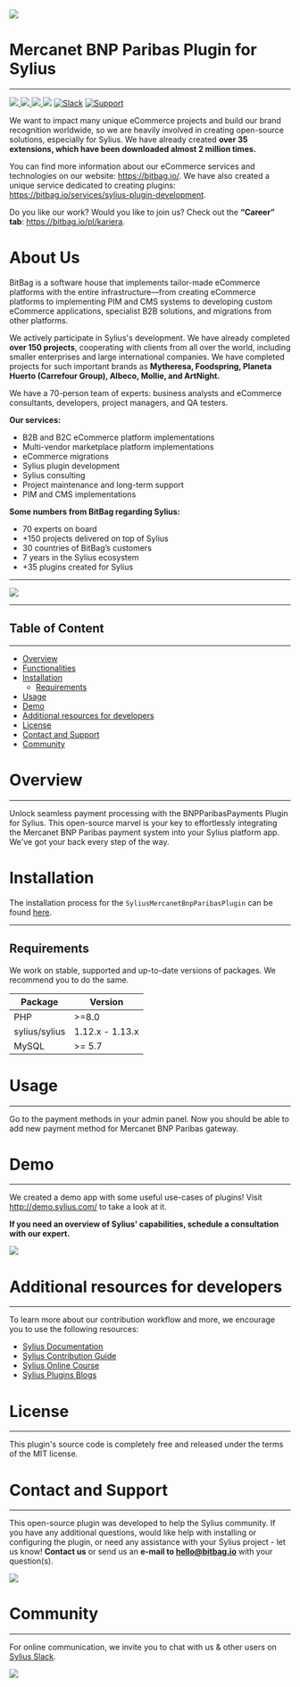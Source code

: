 # [![](https://bitbag.io/wp-content/uploads/2020/10/mercanet_bnp_paribas-1024x535.png)](https://bitbag.io/contact-us/?utm_source=github&utm_medium=referral&utm_campaign=plugins_mercanet)

# Mercanet BNP Paribas Plugin for Sylius
----

[![](https://img.shields.io/packagist/l/bitbag/mercanet-bnp-paribas-plugin.svg) ](https://packagist.org/packages/bitbag/mercanet-bnp-paribas-plugin "License") [ ![](https://img.shields.io/packagist/v/bitbag/mercanet-bnp-paribas-plugin.svg) ](https://packagist.org/packages/bitbag/mercanet-bnp-paribas-plugin "Version") [ ![](https://img.shields.io/travis/BitBagCommerce/SyliusMercanetBnpParibasPlugin/master.svg) ](http://travis-ci.org/BitBagCommerce/SyliusMercanetBnpParibasPlugin "Build status") [![](https://poser.pugx.org/bitbag/mercanet-bnp-paribas-plugin/downloads)](https://packagist.org/packages/bitbag/mercanet-bnp-paribas-plugin "Total Downloads") [![Slack](https://img.shields.io/badge/community%20chat-slack-FF1493.svg)](http://sylius-devs.slack.com) [![Support](https://img.shields.io/badge/support-contact%20author-blue])](https://bitbag.io/contact-us/?utm_source=github&utm_medium=referral&utm_campaign=plugins_mercanet)

We want to impact many unique eCommerce projects and build our brand recognition worldwide, so we are heavily involved in creating open-source solutions, especially for Sylius. We have already created **over 35 extensions, which have been downloaded almost 2 million times.**

You can find more information about our eCommerce services and technologies on our website: https://bitbag.io/. We have also created a unique service dedicated to creating plugins: https://bitbag.io/services/sylius-plugin-development. 

Do you like our work? Would you like to join us? Check out the **“Career” tab**: https://bitbag.io/pl/kariera.

# About Us 

BitBag is a software house that implements tailor-made eCommerce platforms with the entire infrastructure—from creating eCommerce platforms to implementing PIM and CMS systems to developing custom eCommerce applications, specialist B2B solutions, and migrations from other platforms.

We actively participate in Sylius's development. We have already completed **over 150 projects**, cooperating with clients from all over the world, including smaller enterprises and large international companies. We have completed projects for such important brands as **Mytheresa, Foodspring, Planeta Huerto (Carrefour Group), Albeco, Mollie, and ArtNight.**

We have a 70-person team of experts: business analysts and eCommerce consultants, developers, project managers, and QA testers.

**Our services:**
* B2B and B2C eCommerce platform implementations
* Multi-vendor marketplace platform implementations
* eCommerce migrations
* Sylius plugin development
* Sylius consulting
* Project maintenance and long-term support
* PIM and CMS implementations

**Some numbers from BitBag regarding Sylius:**
* 70 experts on board 
* +150 projects delivered on top of Sylius
* 30 countries of BitBag’s customers
* 7 years in the Sylius ecosystem
* +35 plugins created for Sylius
  
---

   [![](https://bitbag.io/wp-content/uploads/2024/09/badges-sylius.png)](https://bitbag.io/contact-us/?utm_source=github&utm_medium=referral&utm_campaign=plugins_adyen)

---


## Table of Content
---
* [Overview](#overview)
* [Functionalities](doc/functionalities.md)
* [Installation](#installation)
  * [Requirements](#requirements)
* [Usage](#usage)
* [Demo](#demo)
* [Additional resources for developers](#additional-resources-for-developers)
* [License](#license)
* [Contact and Support](#contact-and-support)
* [Community](#community)

# Overview
---
Unlock seamless payment processing with the BNPParibasPayments Plugin for Sylius. This open-source marvel is your key to effortlessly integrating the Mercanet BNP Paribas payment system into your Sylius platform app. We've got your back every step of the way.

# Installation
The installation process for the `SyliusMercanetBnpParibasPlugin` can be found [here](doc/installation.md).

---
## Requirements

We work on stable, supported and up-to-date versions of packages. We recommend you to do the same.

| Package       | Version         |
|---------------|-----------------|
| PHP           | \>=8.0          |
| sylius/sylius | 1.12.x - 1.13.x |
| MySQL         | \>= 5.7         |

# Usage
----

Go to the payment methods in your admin panel. Now you should be able to add new payment method for Mercanet BNP Paribas gateway.

# Demo
---

We created a demo app with some useful use-cases of plugins! Visit http://demo.sylius.com/ to take a look at it.

**If you need an overview of Sylius' capabilities, schedule a consultation with our expert.**

[![](https://bitbag.io/wp-content/uploads/2020/10/button_free_consulatation-1.png)](https://bitbag.io/contact-us/?utm_source=github&utm_medium=referral&utm_campaign=plugins_mercanet)

# Additional resources for developers
---
To learn more about our contribution workflow and more, we encourage you to use the following resources:
* [Sylius Documentation](https://docs.sylius.com/en/latest/)
* [Sylius Contribution Guide](https://docs.sylius.com/en/latest/contributing/)
* [Sylius Online Course](https://sylius.com/online-course/)
* [Sylius Plugins Blogs](https://bitbag.io/blog/category/plugins)

# License
 ---

This plugin's source code is completely free and released under the terms of the MIT license.

[//]: # (These are reference links used in the body of this note and get stripped out when the markdown processor does its job. There is no need to format nicely because it shouldn't be seen.)

# Contact and Support
---
This open-source plugin was developed to help the Sylius community. If you have any additional questions, would like help with installing or configuring the plugin, or need any assistance with your Sylius project - let us know! **Contact us** or send us an **e-mail to hello@bitbag.io** with your question(s).

[![](https://bitbag.io/wp-content/uploads/2020/10/button-contact.png)](https://bitbag.io/contact-us/?utm_source=github&utm_medium=referral&utm_campaign=plugins_mercanet)


# Community
---

For online communication, we invite you to chat with us & other users on [Sylius Slack](https://sylius-devs.slack.com/).

[![](https://bitbag.io/wp-content/uploads/2024/09/badges-partners.png)](https://bitbag.io/contact-us/?utm_source=github&utm_medium=referral&utm_campaign=plugins_mercanet)
